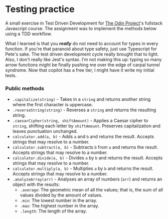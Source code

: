 # Testing practice

A small exercise in Test Driven Development for [The Odin Project](https://www.theodinproject.com/lessons/node-path-javascript-testing-practice)'s fullstack Javascript course. The assignment was to implement the methods below using a TDD workflow.

What I learned is that you _**really**_ do not need to account for types in every function. If you're that paranoid about type safety, just use Typescript for Pete's sake. The test driven development cycle really brought that to light. Also, I don't really like Jest's syntax. I'm not making this up: typing so many arrow functions might be finally pushing me over the edge of carpal tunnel syndrome. Now that copilot has a free tier, I might have it write my initial tests.

### Public methods

- `.capitalize(string)` - Takes in a `string` and returns another string where the first character is uppercase.
- `.reverseString(string)` - Reverses a `string` and returns the resulting string.
- `.caesarCipher(string, shiftAmount)` - Applies a Caesar cipher to `string`, shifting each letter by `shiftAmount`. Preserves capitalization and leaves punctuation unchanged.
- `calculator.add(a, b)` - Adds `a` and `b` and returns the result. Accepts strings that may resolve to a number.
- `calculator.subtract(a, b)` - Subtracts `b` from `a` and returns the result. Accepts strings that may resolve to a number.
- `calculator.divide(a, b)` - Divides `a` by `b` and returns the result. Accepts strings that may resolve to a number.
- `calculator.multiply(a, b)` - Multiplies `a` by `b` and returns the result. Accepts strings that may resolve to a number.
- `.analyzeArray(arr)` - Analyses an array of numbers (`arr`) and returns an object with the results:
  - `.average`: The geometric mean of all the values; that is, the sum of all values divided by the amount of values.
  - `.min`: The lowest number in the array.
  - `.max`: The highest number in the array.
  - `.length`: The length of the array.
